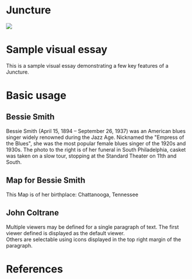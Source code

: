 # Juncture
<a href="https://juncture-digital.org"><img src="https://juncture-digital.org/images/ve-button.png"></a>

<param ve-config 
       title="Philadelphia Jazz"
       author="David Satten-López"
       banner="https://gisgeography.com/wp-content/uploads/2020/06/Philadelphia-Map-Feature.jpg" 
       layout="vertical">

<!-- Entities discussed throughout the essay are typically defined before the essay text and
     are thus available in all text.  Entity identifiers (QIDs) can be found in either
     Wikipedia or Wikidata (https://www.wikidata.org)> -->
<param ve-entity eid="Q93349"> <!-- Bessie Smith -->
<param ve-entity eid="Q6226777"> <!-- John Coltrane House -->
<param ve-entity eid="Q354508"> <!-- Sun Ra -->
<param ve-entity eid="Q43385735"> <!-- Earle Theatre -->
<param ve-entity eid="Q186702"> <!-- Chattanooga -->


# Sample visual essay

This is a sample visual essay demonstrating a few key features of a Juncture. 


# Basic usage

## Bessie Smith

Bessie Smith (April 15, 1894 – September 26, 1937) was an American blues singer widely renowned during the Jazz Age. Nicknamed the "Empress of the Blues", she was the most popular female blues singer of the 1920s and 1930s. The photo to the right is of her funeral in South Philadelphia, casket was taken on a slow tour, stopping at the Standard Theater on 11th and South.
<param ve-image 
       label="Bessie Smith" 
       description="Photo" 
       license="public domain" 
       url="https://phillyjazzblog.files.wordpress.com/2015/03/bessie-smith-funeral-procession-e14261306305761.jpg">

## Map for Bessie Smith

This Map is of her birthplace: Chattanooga, Tennessee 
<param ve-entity eid="Q186702">
<param ve-map center="Q186702" zoom="11" prefer-geojson>

## John Coltrane

Multiple viewers may be defined for a single paragraph of text.  The first viewer defined is displayed as the default viewer.  
Others are selectable using icons displayed in the top right margin of the paragraph.
<param ve-image 
       manifest="https://upload.wikimedia.org/wikipedia/commons/thumb/9/9f/WTP_A16_youcanlookitup_2.jpg/440px-WTP_A16_youcanlookitup_2.jpg">
<param ve-map center="Q6226777" zoom="11">

# References

[^1]: [Wikipedia: Bessie Smith](https://en.wikipedia.org/wiki/Bessie_Smith)

[^2]: [Wikipedia: John Coltrane](https://en.wikipedia.org/wiki/John_Coltrane)

